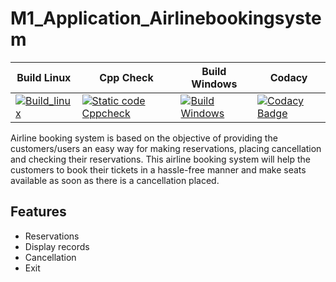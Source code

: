 # M1_Application_Airlinebookingsystem
| Build Linux| Cpp Check | Build Windows| Codacy |
|--------|-------|-------|------|
|[![Build_linux](https://github.com/samstyle321/M1_App_Billing_System/actions/workflows/build_linux.yml/badge.svg)](https://github.com/samstyle321/M1_App_Billing_System/actions/workflows/build_linux.yml)                                     | [![Static code Cppcheck](https://github.com/samstyle321/M1_App_Billing_System/actions/workflows/cppcheck.yml/badge.svg)](https://github.com/samstyle321/M1_App_Billing_System/actions/workflows/cppcheck.yml)                                        |[![Build Windows](https://github.com/samstyle321/M1_App_Billing_System/actions/workflows/build_windows.yml/badge.svg)](https://github.com/samstyle321/M1_App_Billing_System/actions/workflows/build_windows.yml)                                      |[![Codacy Badge](https://app.codacy.com/project/badge/Grade/cc38b346d6ac4483a85003e13db585c1)](https://www.codacy.com/gh/vinayaranade/M1_Application_Airlinebookingsystem/dashboard?utm_source=github.com&amp;utm_medium=referral&amp;utm_content=vinayaranade/M1_Application_Airlinebookingsystem&amp;utm_campaign=Badge_Grade)  |                          


Airline booking system is based on the objective of providing the customers/users an easy way for making reservations, placing cancellation and checking their reservations. This airline booking system will help the customers to book their tickets in a hassle-free manner and make seats available as soon as there is a cancellation placed.

## Features

- Reservations
- Display records
- Cancellation 
- Exit 
